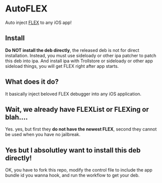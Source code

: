 # AutoFLEX
Auto inject [FLEX](https://github.com/FLEXTool/FLEX) to any iOS app!

## Install
**Do NOT install the deb directly**, the released deb is not for direct installation.
Instead, you must use sideloady or other ipa patcher to patch this deb into ipa.
And install ipa with Trollstore or sideloady or other app sideload things, you will get FLEX right after app starts.

## What does it do?
It basically inject beloved FLEX debugger into any iOS application.

## Wait, we already have FLEXList or FLEXing or blah....
Yes. yes, but first they __do not have the newest FLEX__, second they cannot be used when you have no jailbreak.

## Yes but I absolutley want to install this deb directly!
OK, you have to fork this repo, modify the control file to include the app bundle id you wanna hook, and run the workflow to get your deb.
